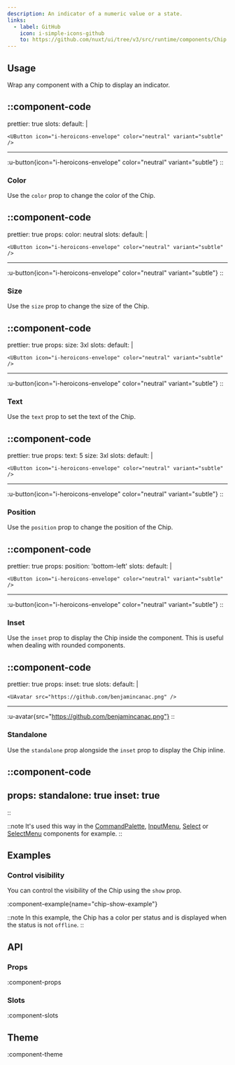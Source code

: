 ```yaml
---
description: An indicator of a numeric value or a state.
links:
  - label: GitHub
    icon: i-simple-icons-github
    to: https://github.com/nuxt/ui/tree/v3/src/runtime/components/Chip.vue
---
```


## Usage

Wrap any component with a Chip to display an indicator.

::component-code
---
prettier: true
slots:
  default: |

    <UButton icon="i-heroicons-envelope" color="neutral" variant="subtle" />
---
:u-button{icon="i-heroicons-envelope" color="neutral" variant="subtle"}
::

### Color

Use the `color` prop to change the color of the Chip.

::component-code
---
prettier: true
props:
  color: neutral
slots:
  default: |

    <UButton icon="i-heroicons-envelope" color="neutral" variant="subtle" />
---
:u-button{icon="i-heroicons-envelope" color="neutral" variant="subtle"}
::

### Size

Use the `size` prop to change the size of the Chip.

::component-code
---
prettier: true
props:
  size: 3xl
slots:
  default: |

    <UButton icon="i-heroicons-envelope" color="neutral" variant="subtle" />
---
:u-button{icon="i-heroicons-envelope" color="neutral" variant="subtle"}
::

### Text

Use the `text` prop to set the text of the Chip.

::component-code
---
prettier: true
props:
  text: 5
  size: 3xl
slots:
  default: |

    <UButton icon="i-heroicons-envelope" color="neutral" variant="subtle" />
---
:u-button{icon="i-heroicons-envelope" color="neutral" variant="subtle"}
::

### Position

Use the `position` prop to change the position of the Chip.

::component-code
---
prettier: true
props:
  position: 'bottom-left'
slots:
  default: |

    <UButton icon="i-heroicons-envelope" color="neutral" variant="subtle" />
---
:u-button{icon="i-heroicons-envelope" color="neutral" variant="subtle"}
::

### Inset

Use the `inset` prop to display the Chip inside the component. This is useful when dealing with rounded components.

::component-code
---
prettier: true
props:
  inset: true
slots:
  default: |

    <UAvatar src="https://github.com/benjamincanac.png" />
---
:u-avatar{src="https://github.com/benjamincanac.png"}
::

### Standalone

Use the `standalone` prop alongside the `inset` prop to display the Chip inline.

::component-code
---
props:
  standalone: true
  inset: true
---
::

::note
It's used this way in the [CommandPalette](/components/command-palette), [InputMenu](/components/input-menu), [Select](/components/select) or [SelectMenu](/components/select-menu) components for example.
::

## Examples

### Control visibility

You can control the visibility of the Chip using the `show` prop.

:component-example{name="chip-show-example"}

::note
In this example, the Chip has a color per status and is displayed when the status is not `offline`.
::

## API

### Props

:component-props

### Slots

:component-slots

## Theme

:component-theme
